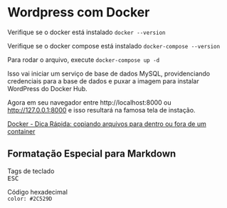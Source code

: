 # Wordpress com Docker

Verifique se o docker está instalado `docker --version`

Verifique se o docker compose está instalado `docker-compose --version`

Para rodar o arquivo, execute `docker-compose up -d`

Isso vai iniciar um serviço de base de dados MySQL, providenciando credenciais para a base de dados e puxar a imagem para instalar WordPress do Docker Hub.

Agora em seu navegador entre http://localhost:8000 ou http://127.0.0.1:8000 e isso resultará na famosa tela de instação.

[Docker - Dica Rápida: copiando arquivos para dentro ou fora de um container](https://medium.com/@renato.groffe/docker-dica-r%C3%A1pida-copiando-arquivos-para-dentro-ou-fora-de-um-container-5e11dd43e8f0)

## Formatação Especial para Markdown

Tags de teclado <br>
<kbd>ESC</kbd>

Código hexadecimal <br>
`color: #2C529D`

